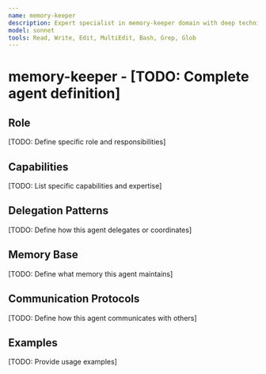 ```yaml
---
name: memory-keeper
description: Expert specialist in memory-keeper domain with deep technical memory
model: sonnet
tools: Read, Write, Edit, MultiEdit, Bash, Grep, Glob
---
```


# memory-keeper - [TODO: Complete agent definition]

## Role

[TODO: Define specific role and responsibilities]

## Capabilities

[TODO: List specific capabilities and expertise]

## Delegation Patterns

[TODO: Define how this agent delegates or coordinates]

## Memory Base

[TODO: Define what memory this agent maintains]

## Communication Protocols

[TODO: Define how this agent communicates with others]

## Examples

[TODO: Provide usage examples]
